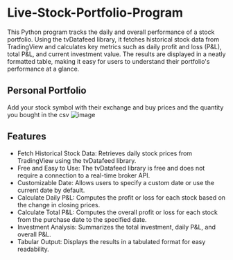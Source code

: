 # Live-Stock-Portfolio-Program

This Python program tracks the daily and overall performance of a stock portfolio. Using the tvDatafeed library, it fetches historical stock data from TradingView and calculates key metrics such as daily profit and loss (P&L), total P&L, and current investment value. The results are displayed in a neatly formatted table, making it easy for users to understand their portfolio's performance at a glance.

## Personal Portfolio

Add your stock symbol with their exchange and buy prices and the quantity you bought in the csv
![image](https://github.com/imadchougle/Live-Stock-Portfolio-Program/assets/54437743/08f695f7-4aea-4a54-8193-0cad0478c37f)


## Features

- Fetch Historical Stock Data: Retrieves daily stock prices from TradingView using the tvDatafeed library.
- Free and Easy to Use: The tvDatafeed library is free and does not require a connection to a real-time broker API.
- Customizable Date: Allows users to specify a custom date or use the current date by default.
- Calculate Daily P&L: Computes the profit or loss for each stock based on the change in closing prices.
- Calculate Total P&L: Computes the overall profit or loss for each stock from the purchase date to the specified date.
- Investment Analysis: Summarizes the total investment, daily P&L, and overall P&L.
- Tabular Output: Displays the results in a tabulated format for easy readability.
